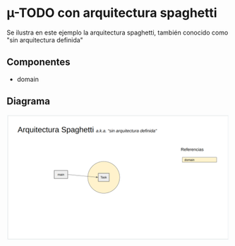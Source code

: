 # µ-TODO con arquitectura spaghetti
Se ilustra en este ejemplo la arquitectura spaghetti, también conocido como "sin arquitectura definida"

## Componentes
- domain

## Diagrama

![](spaghetti_architecture.png)
